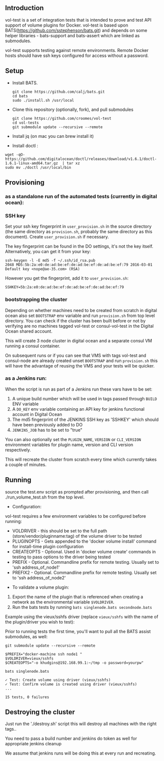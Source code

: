 ## Introduction

vol-test is a set of integration tests that is intended to prove and test API support of volume plugins for Docker. vol-test is based upon BATS(https://github.com/sstephenson/bats.git) and depends on some helper libraries - bats-support and bats-assert which are linked as submodules.

vol-test supports testing against remote environments. Remote Docker hosts should have ssh keys configured for access without a password.

## Setup

- Install BATS.

    ```
    git clone https://github.com/calj/bats.git
    cd bats
    sudo ./install.sh /usr/local
    ```

- Clone this repository (optionally, fork), and pull submodules

    ```
    git clone https://github.com/croomes/vol-test
    cd vol-tests
    git submodule update --recursive --remote
    ```
- Install jq (on mac you can brew install it)

- Install doctl :
```
wget -qO- https://github.com/digitalocean/doctl/releases/download/v1.6.1/doctl-1.6.1-linux-amd64.tar.gz  | tar xz
sudo mv ./doctl /usr/local/bin
```

## Provisioning


### as a standalone run of the automated tests (currently in digital ocean):

### SSH key

Set your ssh key fingerprint in `user_provision.sh` in the source directory (the same directory as `provision.sh`, probably the same directory as this document). Create `user_provision.sh` if necessary.

The key fingerprint can be found in the DO settings, it's not the key itself. Alternatively, you can get it from your key:

```
ssh-keygen -l -E md5 -f ~/.ssh/id_rsa.pub
2048 MD5:5b:2a:e0:de:ad:be:ef:de:ad:be:ef:de:ad:be:ef:79 2016-03-01 Default key <nope@ae-35.com> (RSA)
```

However you get the fingerprint, add it to `user_provision.sh`:

```
SSHKEY=5b:2a:e0:de:ad:be:ef:de:ad:be:ef:de:ad:be:ef:79
```

### bootstrapping the cluster

Depending on whether machines need to be created from scratch in digital ocean also set `BOOTSTRAP` env variable and run `provision.sh` from top level directory.
You can check if the cluster has been built before or not by verifying are no machines tagged vol-test or consul-vol-test in the Digital Ocean shared account.

This will create 3 node cluster in digital ocean and a separate consul VM running a consul container.

On subsequent runs or if you can see that VMS with tags vol-test and consul-node are 
already created unset `BOOTSTRAP` and run `provision.sh` this will have the advantage of reusing the VMS and your tests will be quicker.

### as a Jenkins run:

When the script is run as part of a Jenkins run these vars have to be set:

1. A unique build number which will be used in tags passed through `BUILD` ENV variable
1. A `DO_KEY` env variable containing an API key for jenkins functional account in Digital Ocean
1. The md5 fingerprint of the JENKINS SSH key as 'SSHKEY' which should have been previously added to DO
1. `JENKINS_JOB` has to be set to "true"

You can also optionally set the 
`PLUGIN_NAME`, `VERSION` or `CLI_VERSION` environment variables for plugin name, version and CLI version
respectively.

This will recreate the cluster from scratch every time which currently takes a couple of minutes.

## Running

source the test.env script as prompted after provisioning, and then 
call ./run_volume_test.sh from the top level.

- Configuration:

vol-test requires a few environment variables to be configured before running:

* VOLDRIVER - this should be set to the full path (store/vendor/pluginname:tag) of the volume driver to be tested
* PLUGINOPTS - Gets appended to the 'docker volume install' command for install-time plugin configuration
* CREATEOPTS - Optional. Used in 'docker volume create' commands in testing to pass options to the driver being tested
* PREFIX - Optional. Commandline prefix for remote testing. Usually set to 'ssh address_of_node1'
* PREFIX2 - Optional. Commandline prefix for remote testing. Usually set to 'ssh address_of_node2'


- To validate a volume plugin:

1. Export the name of the plugin that is referenced when creating a network as the environmental variable `$VOLDRIVER`.
2. Run the bats tests by running `bats singlenode.bats secondnode.bats`

Example using the vieux/sshfs driver (replace `vieux/sshfs` with the name of the plugin/driver you wish to test):

Prior to running tests the first time, you'll want to pull all the BATS assist submodules, as well:
```
git submodule update --recursive --remote
```

```
$PREFIX="docker-machine ssh node1 "
$VOLDRIVER=vieux/sshfs
$CREATEOPTS="-o khudgins@192.168.99.1:~/tmp -o password=yourpw"

bats singlenode.bats

✓ Test: Create volume using driver (vieux/sshfs)
✓ Test: Confirm volume is created using driver (vieux/sshfs)
...

15 tests, 0 failures
```

## Destroying the cluster

Just run the './destroy.sh' script this will destroy all machines with the right tags.. 

You need to pass a build number and jenkins do token as well for appropriate jenkins cleanup

We assume that jenkins runs will be doing this at every run and recreating.
